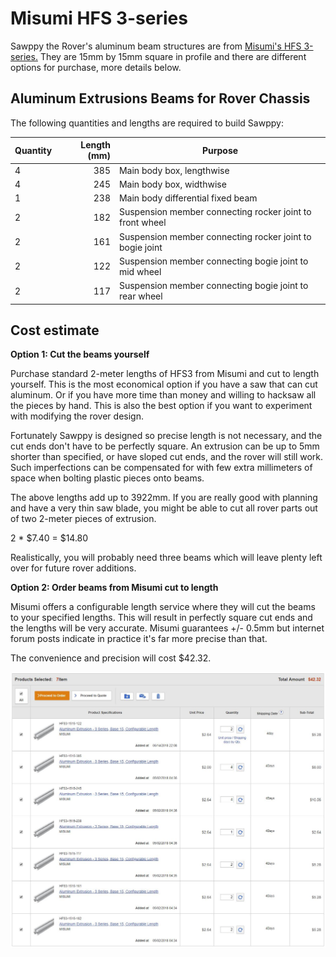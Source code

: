 # Misumi HFS 3-series

Sawppy the Rover's aluminum beam structures are from [Misumi's HFS 3-series.](https://us.misumi-ec.com/vona2/detail/110300465870/)
They are 15mm by 15mm square in profile and there are different options for purchase, more details below.

## Aluminum Extrusions Beams for Rover Chassis

The following quantities and lengths are required to build Sawppy:

Quantity | Length (mm) | Purpose
--- | ---: | ---
4 | 385 | Main body box, lengthwise
4 | 245 | Main body box, widthwise
1 | 238 | Main body differential fixed beam
2 | 182 | Suspension member connecting rocker joint to front wheel
2 | 161 | Suspension member connecting rocker joint to bogie joint
2 | 122 | Suspension member connecting bogie joint to mid wheel
2 | 117 | Suspension member connecting bogie joint to rear wheel

## Cost estimate

__Option 1: Cut the beams yourself__

Purchase standard 2-meter lengths of HFS3 from Misumi and cut to length yourself. This is the most economical option if you have
a saw that can cut aluminum. Or if you have more time than money and willing to hacksaw all the pieces by hand.
This is also the best option if you want to experiment with modifying the rover design.

Fortunately Sawppy is designed so precise length is not necessary, and the cut ends don't have to be perfectly square.
An extrusion can be up to 5mm shorter than specified, or have sloped cut ends, and the rover will still work. Such
imperfections can be compensated for with few extra millimeters of space when bolting plastic pieces onto beams.

The above lengths add up to 3922mm. If you are really good with planning and have a very thin saw blade, you might
be able to cut all rover parts out of two 2-meter pieces of extrusion. 

2 * $7.40 = $14.80

Realistically, you will probably need three beams which will leave plenty left over for future rover additions.

__Option 2: Order beams from Misumi cut to length__

Misumi offers a configurable length service where they will cut the beams to your specified lengths. This will result
in perfectly square cut ends and the lengths will be very accurate. Misumi guarantees +/- 0.5mm but internet forum
posts indicate in practice it's far more precise than that.

The convenience and precision will cost $42.32.

![Misumi precut shopping cart](images/MisumiPrecutCart.jpg)


